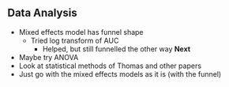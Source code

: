 ## Data Analysis
- Mixed effects model has funnel shape
	- Tried log transform of AUC 
		- Helped, but still funnelled the other way
 **Next**
- Maybe try ANOVA
- Look at statistical methods of Thomas and other papers 
- Just go with the mixed effects models as it is (with the funnel)
